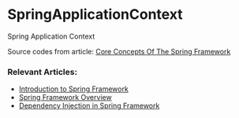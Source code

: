 # SpringApplicationContext
Spring Application Context

Source codes from article:
[Core Concepts Of The Spring Framework](https://www.dariawan.com/tutorials/spring/core-concepts-of-the-spring-framework/)

### Relevant Articles:
- [Introduction to Spring Framework](https://www.dariawan.com/tutorials/spring/introduction-to-spring-framework/)
- [Spring Framework Overview](https://www.dariawan.com/tutorials/spring/spring-framework-overview/)
- [Dependency Injection in Spring Framework](https://www.dariawan.com/tutorials/spring/dependency-injection-spring-framework/)